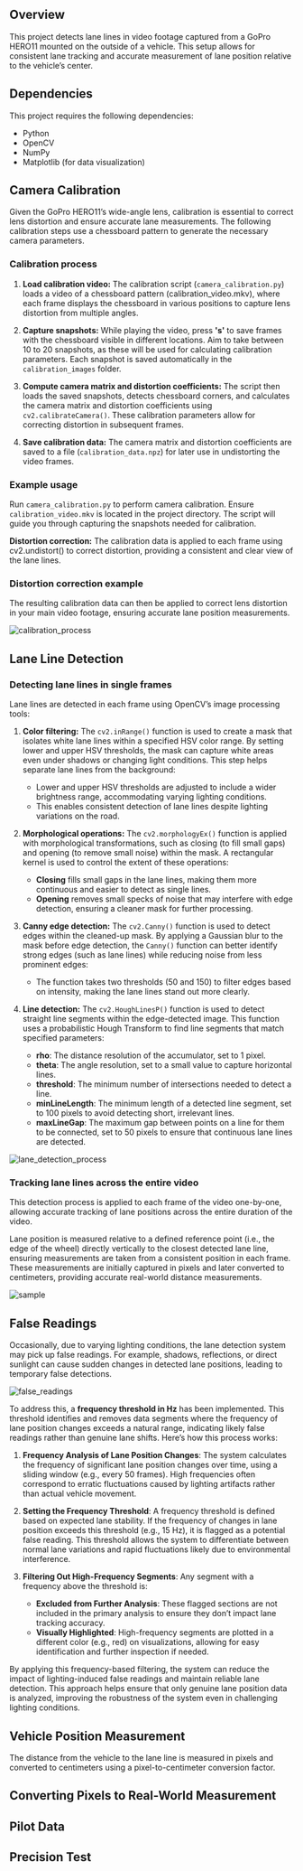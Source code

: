 ## Overview

This project detects lane lines in video footage captured from a GoPro HERO11 mounted on the outside of a vehicle. This setup allows for consistent lane tracking and accurate measurement of lane position relative to the vehicle’s center.

## Dependencies

This project requires the following dependencies:
* Python
* OpenCV
* NumPy
* Matplotlib (for data visualization)

## Camera Calibration

Given the GoPro HERO11’s wide-angle lens, calibration is essential to correct lens distortion and ensure accurate lane measurements. The following calibration steps use a chessboard pattern to generate the necessary camera parameters.

### Calibration process

1.	**Load calibration video:** The calibration script (`camera_calibration.py`) loads a video of a chessboard pattern (calibration_video.mkv), where each frame displays the chessboard in various positions to capture lens distortion from multiple angles.
   
3. **Capture snapshots:** While playing the video, press **'s'** to save frames with the chessboard visible in different locations. Aim to take between 10 to 20 snapshots, as these will be used for calculating calibration parameters. Each snapshot is saved automatically in the `calibration_images` folder.

4. **Compute camera matrix and distortion coefficients:** The script then loads the saved snapshots, detects chessboard corners, and calculates the camera matrix and distortion coefficients using `cv2.calibrateCamera()`. These calibration parameters allow for correcting distortion in subsequent frames.

5. **Save calibration data:** The camera matrix and distortion coefficients are saved to a file (`calibration_data.npz`) for later use in undistorting the video frames.

### Example usage

Run `camera_calibration.py` to perform camera calibration. Ensure `calibration_video.mkv` is located in the project directory. The script will guide you through capturing the snapshots needed for calibration.

**Distortion correction:** The calibration data is applied to each frame using cv2.undistort() to correct distortion, providing a consistent and clear view of the lane lines.

### Distortion correction example

The resulting calibration data can then be applied to correct lens distortion in your main video footage, ensuring accurate lane position measurements.

![calibration_process](https://github.com/user-attachments/assets/64fdae40-233c-4939-81a7-23d8e52bf212)

## Lane Line Detection

### Detecting lane lines in single frames

Lane lines are detected in each frame using OpenCV’s image processing tools:

1. **Color filtering:** The `cv2.inRange()` function is used to create a mask that isolates white lane lines within a specified HSV color range. By setting lower and upper HSV thresholds, the mask can capture white areas even under shadows or changing light conditions. This step helps separate lane lines from the background:
    - Lower and upper HSV thresholds are adjusted to include a wider brightness range, accommodating varying lighting conditions.
    - This enables consistent detection of lane lines despite lighting variations on the road.

2. **Morphological operations:** The `cv2.morphologyEx()` function is applied with morphological transformations, such as closing (to fill small gaps) and opening (to remove small noise) within the mask. A rectangular kernel is used to control the extent of these operations:
    - **Closing** fills small gaps in the lane lines, making them more continuous and easier to detect as single lines.
    - **Opening** removes small specks of noise that may interfere with edge detection, ensuring a cleaner mask for further processing.

3. **Canny edge detection:** The `cv2.Canny()` function is used to detect edges within the cleaned-up mask. By applying a Gaussian blur to the mask before edge detection, the `Canny()` function can better identify strong edges (such as lane lines) while reducing noise from less prominent edges:
    - The function takes two thresholds (50 and 150) to filter edges based on intensity, making the lane lines stand out more clearly.

4. **Line detection:** The `cv2.HoughLinesP()` function is used to detect straight line segments within the edge-detected image. This function uses a probabilistic Hough Transform to find line segments that match specified parameters:
    - **rho**: The distance resolution of the accumulator, set to 1 pixel.
    - **theta**: The angle resolution, set to a small value to capture horizontal lines.
    - **threshold**: The minimum number of intersections needed to detect a line.
    - **minLineLength**: The minimum length of a detected line segment, set to 100 pixels to avoid detecting short, irrelevant lines.
    - **maxLineGap**: The maximum gap between points on a line for them to be connected, set to 50 pixels to ensure that continuous lane lines are detected.

![lane_detection_process](https://github.com/user-attachments/assets/65d571fa-4062-4bad-a922-2d8235820cfc)

### Tracking lane lines across the entire video

This detection process is applied to each frame of the video one-by-one, allowing accurate tracking of lane positions across the entire duration of the video.

Lane position is measured relative to a defined reference point (i.e., the edge of the wheel) directly vertically to the closest detected lane line, ensuring measurements are taken from a consistent position in each frame. These measurements are initially captured in pixels and later converted to centimeters, providing accurate real-world distance measurements.

![sample](https://github.com/user-attachments/assets/9024a65a-7a28-4fcd-acde-4697698979b4)

## False Readings

Occasionally, due to varying lighting conditions, the lane detection system may pick up false readings. For example, shadows, reflections, or direct sunlight can cause sudden changes in detected lane positions, leading to temporary false detections.

![false_readings](https://github.com/user-attachments/assets/415d3da4-2196-4e5c-bcd0-460cce0b3701)

To address this, a **frequency threshold in Hz** has been implemented. This threshold identifies and removes data segments where the frequency of lane position changes exceeds a natural range, indicating likely false readings rather than genuine lane shifts. Here’s how this process works:

1. **Frequency Analysis of Lane Position Changes**: The system calculates the frequency of significant lane position changes over time, using a sliding window (e.g., every 50 frames). High frequencies often correspond to erratic fluctuations caused by lighting artifacts rather than actual vehicle movement.

2. **Setting the Frequency Threshold**: A frequency threshold is defined based on expected lane stability. If the frequency of changes in lane position exceeds this threshold (e.g., 15 Hz), it is flagged as a potential false reading. This threshold allows the system to differentiate between normal lane variations and rapid fluctuations likely due to environmental interference.

3. **Filtering Out High-Frequency Segments**: Any segment with a frequency above the threshold is:
   - **Excluded from Further Analysis**: These flagged sections are not included in the primary analysis to ensure they don’t impact lane tracking accuracy.
   - **Visually Highlighted**: High-frequency segments are plotted in a different color (e.g., red) on visualizations, allowing for easy identification and further inspection if needed.

By applying this frequency-based filtering, the system can reduce the impact of lighting-induced false readings and maintain reliable lane detection. This approach helps ensure that only genuine lane position data is analyzed, improving the robustness of the system even in challenging lighting conditions.

## Vehicle Position Measurement

The distance from the vehicle to the lane line is measured in pixels and converted to centimeters using a pixel-to-centimeter conversion factor.


## Converting Pixels to Real-World Measurement


## Pilot Data


## Precision Test
